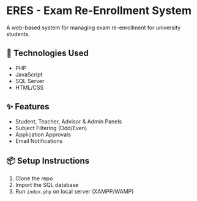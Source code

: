 
# ERES - Exam Re-Enrollment System

A web-based system for managing exam re-enrollment for university students.

## 🔧 Technologies Used
- PHP
- JavaScript
- SQL Server
- HTML/CSS

## ✨ Features
- Student, Teacher, Advisor & Admin Panels
- Subject Filtering (Odd/Even)
- Application Approvals
- Email Notifications

## 📦 Setup Instructions
1. Clone the repo
2. Import the SQL database
3. Run `index.php` on local server (XAMPP/WAMP)


